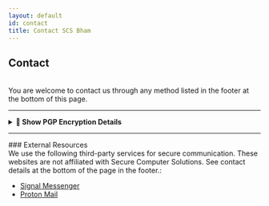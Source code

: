```yaml
---
layout: default
id: contact
title: Contact SCS Bham
---
```

## Contact
<br>
<div class="left-align">
You are welcome to contact us through any method listed in the footer at the bottom of this page.
</div>
<hr>
<details>
  <summary class="summary-left"><strong>🔐 Show PGP Encryption Details</strong></summary>
  <p>Download <a href="/assets/keys/scs-public.key" download>scs-public.key</a>.</p>
  <hr>
  <p class="left-align"><strong>PGP Key Fingerprint:</strong><br></p>
     <code>21A6 6F26 68C8 AF67 14AC E6DA CB2A 2D14 4C7D 1B27</code>
  <p><strong>uid:</strong> Secure Computer Solutions<br>
     <strong>SCS email key:</strong> admin@securecomputer.ai</p>
</details>

<hr>
### External Resources
<div class="left-align">
We use the following third-party services for secure communication. These websites are not affiliated with Secure Computer Solutions. See contact details at the bottom of the page in the footer.:
</div>

- [Signal Messenger](https://signal.org/download/)
- [Proton Mail](https://proton.me/)

